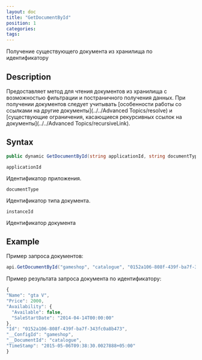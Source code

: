 ```yaml
---
layout: doc
title: "GetDocumentById"
position: 1
categories: 
tags:
---
```


Получение существующего документа из хранилища по идентификатору

## Description
Предоставляет метод для чтения документов из хранилища с возможностью фильтрации и постраничного 
получения данных.
При получении документов следует учитывать [особенности работы со ссылками на другие документы](../../Advanced Topics/resolve) и
[существующие ограничения, касающиеся рекурсивных ссылок на документы](../../Advanced Topics/recursiveLink).

## Syntax
```csharp
public dynamic GetDocumentById(string applicationId, string documentType, string instanceId)
```

`applicationId`

Идентификатор приложения.

`documentType`

Идентификатор типа документа.

`instanceId`

Идентификатор документа

## Example

Пример запроса документов:

```csharp
api.GetDocumentById("gameshop", "catalogue", "0152a106-808f-439f-ba7f-343fc0a8b473");
```

Пример результата запроса документа по идентификатору:

```js
{
"Name": "gta V",
"Price": 2000,
"Availability": {
  "Available": false,
  "SaleStartDate": "2014-04-14T00:00:00"
},
"Id": "0152a106-808f-439f-ba7f-343fc0a8b473",
"__ConfigId": "gameshop",
"__DocumentId": "catalogue",
"TimeStamp": "2015-05-06T09:38:30.0027888+05:00"
}
```
